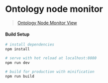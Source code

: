 # Ontology node monitor

> [Ontology Node Monitor View](https://monitor.ont.io/)

#### Build Setup

``` bash
# install dependencies
npm install

# serve with hot reload at localhost:8080
npm run dev

# build for production with minification
npm run build
```
